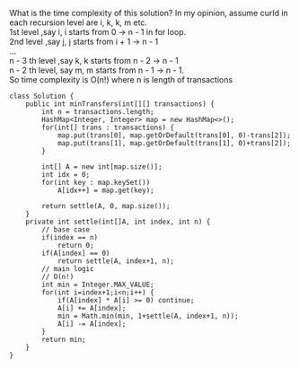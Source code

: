 What is the time complexity of this solution? In my opinion, assume curId in each recursion level are i, k, k, m etc. <br>
1st level ,say i, i starts from 0 -> n - 1 in for loop.<br>
2nd level ,say j, j starts from i + 1 -> n - 1<br>
...<br>
n - 3 th level ,say k, k starts from n - 2 -> n - 1<br>
n - 2 th level, say m, m starts from n - 1 -> n - 1.<br>
So time complexity is O(n!) where n is length of transactions<br>

```
class Solution {
    public int minTransfers(int[][] transactions) {
        int n = transactions.length;
        HashMap<Integer, Integer> map = new HashMap<>();
        for(int[] trans : transactions) {
            map.put(trans[0], map.getOrDefault(trans[0], 0)-trans[2]);
            map.put(trans[1], map.getOrDefault(trans[1], 0)+trans[2]);
        }
        
        int[] A = new int[map.size()];
        int idx = 0;
        for(int key : map.keySet())
            A[idx++] = map.get(key);
        
        return settle(A, 0, map.size());
    }
    private int settle(int[]A, int index, int n) {
        // base case
        if(index == n)
            return 0;
        if(A[index] == 0)
            return settle(A, index+1, n);
        // main logic
        // O(n!)
        int min = Integer.MAX_VALUE;
        for(int i=index+1;i<n;i++) {
            if(A[index] * A[i] >= 0) continue;
            A[i] += A[index];
            min = Math.min(min, 1+settle(A, index+1, n));
            A[i] -= A[index];
        }
        return min;
    }
}


```

